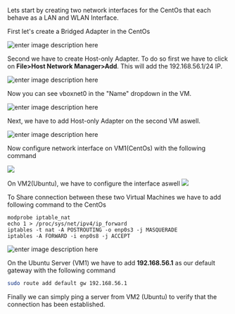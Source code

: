 Lets start by creating two network interfaces for the CentOs that each behave as a LAN and WLAN Interface.

First let's create a Bridged Adapter in the CentOs

![enter image description here](https://i.imgur.com/LIAqJrm.png)

Second we have to create Host-only Adapter. To do so first we have to click on **File>Host Network Manager>Add**. This will add the 192.168.56.1/24 IP.

![enter image description here](https://i.imgur.com/BqJuEME.png)

Now you can see vboxnet0 in the "Name" dropdown in the VM.

![enter image description here](https://i.imgur.com/56STXlD.png)

Next, we have to add Host-only Adapter on the second VM aswell.

![enter image description here](https://i.imgur.com/3TYVSre.png)

Now configure network interface on VM1(CentOs) with the following command

![](https://i.imgur.com/D0BJ9zl.png)

On VM2(Ubuntu), we have to configure the interface aswell
![](https://i.imgur.com/1vTIwBF.png)

To Share connection between these two Virtual Machines we have to add following command to the CentOs

`modprobe iptable_nat`  
`echo 1 > /proc/sys/net/ipv4/ip_forward`  
`iptables -t nat -A POSTROUTING -o enp0s3 -j MASQUERADE`  
`iptables -A FORWARD -i enp0s8 -j ACCEPT`

![enter image description here](https://i.imgur.com/uj3deaS.png)

On the Ubuntu Server (VM1) we have to add **192.168.56.1** as our default gateway with the following command

```bash
sudo route add default gw 192.168.56.1
```

Finally we can simply ping a server from VM2 (Ubuntu) to verify that the connection has been established.

